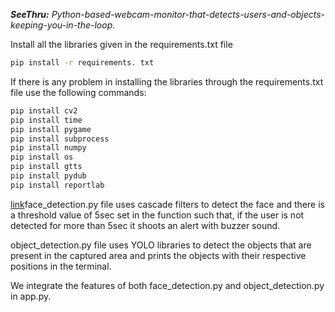 _**SeeThru:** Python-based-webcam-monitor-that-detects-users-and-objects-keeping-you-in-the-loop._

Install all the libraries given in the requirements.txt file
```bash
pip install -r requirements. txt
```
If there is any problem in installing the libraries through the requirements.txt file use the following commands:
```bash
pip install cv2 
pip install time
pip install pygame
pip install subprocess
pip install numpy 
pip install os
pip install gtts
pip install pydub
pip install reportlab
```
[link](doc:linking-to-pages#anchor-links)face_detection.py file uses cascade filters to detect the face and there is a threshold value of 5sec set in the function such that, if the user is not detected for more than 5sec it shoots an alert with buzzer sound.

object_detection.py file uses YOLO libraries to detect the objects that are present in the captured area and prints the objects with their respective positions in the terminal.

We integrate the features of both face_detection.py and object_detection.py in app.py.
